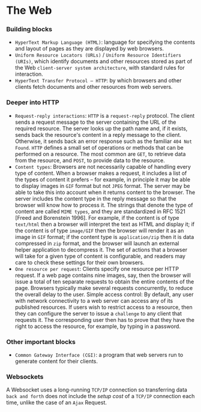 # The Web


### Building blocks
* `HyperText Markup Language (HTML)`: language for specifying the contents and layout of pages as they are displayed by web browsers.
* `Uniform Resource Locators (URLs)` / `Uniform Resource Identifiers (URIs)`, which identify documents and other resources stored as part of the Web `client-server system architecture`, with standard rules for interaction.
* `HyperText Transfer Protocol – HTTP`: by which browsers and other clients fetch documents and other resources from web servers.

### Deeper into HTTP
* `Request-reply interactions`: `HTTP` is a `request-reply` protocol. The client sends a request message to the server containing the URL of the required resource. The server looks up the path name and, if it exists, sends back the resource's content in a reply message to the client. Otherwise, it sends back an error response such as the familiar `404 Not Found`. `HTTP` defines a small set of operations or methods that can be performed on a resource. The most common are `GET`, to retrieve data from the resource, and `POST`, to provide data to the resource.
* `Content types`: Browsers are not necessarily capable of handling every type of content. When a browser makes a request, it includes a list of the types of content it prefers – for example, in principle it may be able to display images in `GIF` format but not `JPEG` format. The server may be able to take this into account when it returns content to the browser. The server includes the content type in the reply message so that the browser will know how to process it. The strings that denote the type of content are called `MIME types`, and they are standardized in RFC 1521 [Freed and Borenstein 1996]. For example, if the content is of type `text/html` then a browser will interpret the text as HTML and display it; if the content is of type `image/GIF` then the browser will render it as an image in `GIF` format; if the content type is `application/zip` then it is data compressed in `zip` format, and the browser will launch an external helper application to decompress it. The set of actions that a browser will take for a given type of content is configurable, and readers may care to check these settings for their own browsers.
* `One resource per request`: Clients specify one resource per HTTP request. If a web page contains nine images, say, then the browser will issue a total of ten separate requests to obtain the entire contents of the page. Browsers typically make several requests concurrently, to reduce the overall delay to the user. Simple access control: By default, any user with network connectivity to a web server can access any of its published resources. If users wish to restrict access to a resource, then they can configure the server to issue a `challenge` to any client that requests it. The corresponding user then has to prove that they have the right to access the resource, for example, by typing in a password.

### Other important blocks
* `Common Gateway Interface (CGI)`: a program that web servers run to generate content for their clients.

### Websockets
A Websocket uses a long-running `TCP/IP` connection so transferring data `back and forth` does not include the *setup cost* of a `TCP/IP` connection each time, unlike the case of an `Ajax` Request. 